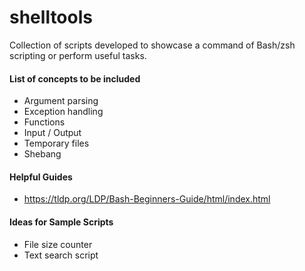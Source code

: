 # shelltools
Collection of scripts developed to showcase a command of Bash/zsh scripting or perform useful tasks.

#### List of concepts to be included
- Argument parsing
- Exception handling
- Functions
- Input / Output
- Temporary files
- Shebang


#### Helpful Guides
- https://tldp.org/LDP/Bash-Beginners-Guide/html/index.html


#### Ideas for Sample Scripts
- File size counter
- Text search script

